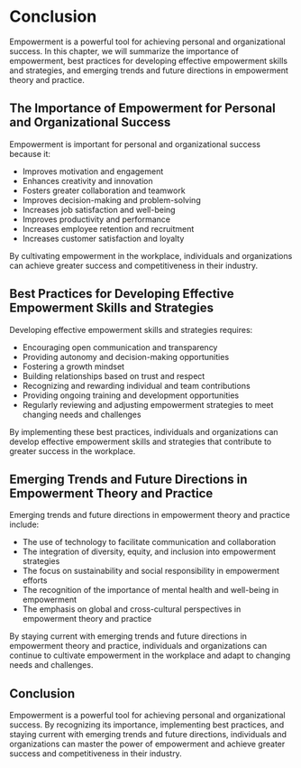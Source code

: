 # Conclusion

Empowerment is a powerful tool for achieving personal and organizational success. In this chapter, we will summarize the importance of empowerment, best practices for developing effective empowerment skills and strategies, and emerging trends and future directions in empowerment theory and practice.

The Importance of Empowerment for Personal and Organizational Success
---------------------------------------------------------------------

Empowerment is important for personal and organizational success because it:

* Improves motivation and engagement
* Enhances creativity and innovation
* Fosters greater collaboration and teamwork
* Improves decision-making and problem-solving
* Increases job satisfaction and well-being
* Improves productivity and performance
* Increases employee retention and recruitment
* Increases customer satisfaction and loyalty

By cultivating empowerment in the workplace, individuals and organizations can achieve greater success and competitiveness in their industry.

Best Practices for Developing Effective Empowerment Skills and Strategies
-------------------------------------------------------------------------

Developing effective empowerment skills and strategies requires:

* Encouraging open communication and transparency
* Providing autonomy and decision-making opportunities
* Fostering a growth mindset
* Building relationships based on trust and respect
* Recognizing and rewarding individual and team contributions
* Providing ongoing training and development opportunities
* Regularly reviewing and adjusting empowerment strategies to meet changing needs and challenges

By implementing these best practices, individuals and organizations can develop effective empowerment skills and strategies that contribute to greater success in the workplace.

Emerging Trends and Future Directions in Empowerment Theory and Practice
------------------------------------------------------------------------

Emerging trends and future directions in empowerment theory and practice include:

* The use of technology to facilitate communication and collaboration
* The integration of diversity, equity, and inclusion into empowerment strategies
* The focus on sustainability and social responsibility in empowerment efforts
* The recognition of the importance of mental health and well-being in empowerment
* The emphasis on global and cross-cultural perspectives in empowerment theory and practice

By staying current with emerging trends and future directions in empowerment theory and practice, individuals and organizations can continue to cultivate empowerment in the workplace and adapt to changing needs and challenges.

Conclusion
----------

Empowerment is a powerful tool for achieving personal and organizational success. By recognizing its importance, implementing best practices, and staying current with emerging trends and future directions, individuals and organizations can master the power of empowerment and achieve greater success and competitiveness in their industry.